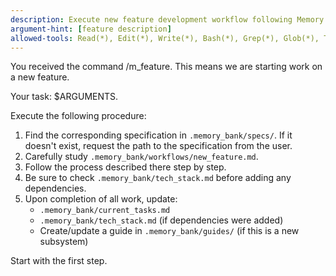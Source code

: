 ```yaml
---
description: Execute new feature development workflow following Memory Bank standards
argument-hint: [feature description]
allowed-tools: Read(*), Edit(*), Write(*), Bash(*), Grep(*), Glob(*), TodoWrite(*)
---
```


You received the command /m_feature. This means we are starting work on a new feature.

Your task: $ARGUMENTS.

Execute the following procedure:
1.  Find the corresponding specification in `.memory_bank/specs/`. If it doesn't exist, request the path to the specification from the user.
2.  Carefully study `.memory_bank/workflows/new_feature.md`.
3.  Follow the process described there step by step.
4.  Be sure to check `.memory_bank/tech_stack.md` before adding any dependencies.
5.  Upon completion of all work, update:
    - `.memory_bank/current_tasks.md`
    - `.memory_bank/tech_stack.md` (if dependencies were added)
    - Create/update a guide in `.memory_bank/guides/` (if this is a new subsystem)

Start with the first step.
